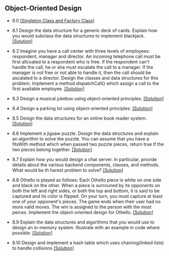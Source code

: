 ## Object-Oriented Design

- 8.0 [[Singleton Class and Factory Class]](../code/8.0.java)

- 8.1 Design the data structure for a generic deck of cards. Explain how you would subclass the data structures to implement blackjack. [[Solution]](../code/8.1.java)

- 8.2 Imagine you have a call center with three levels of employees: respondent, manager and director. An incoming telephone call must be first allcoated to a respondent who is free. If the respondent can't handle the call, he or she must escalate the call to a manager. If the manager is not free or not able to handle it, then the call should be ascalated to a director. Design the classes and data structures for this problem. Implement a method dispatchCall() which assign a call to the first available employee. [[Solution]](../code/8.2.java)

- 8.3 Design a musical jukebox using object-oriented principles. [[Solution]](../code/8.3.java)

- 8.4 Design a parking lot using object-oriented principles. [[Solution]](../code/8.4.java)

- 8.5 Design the data structures for an online book reader system. [[Solution]](../code/8.5.java)

- 8.6 Implement a jigsaw puzzle. Design the data structures and explain an algorithm to solve the puzzle. You can assume that you have a fitsWith method which when passed two puzzle pieces, return true if the two pieces belong together. [[Solution]](../code/8.6.java)

- 8.7 Explain how you would design a chat server. In particular, provide details about the various backend components, classes, and methods. What would be th harest problem to solve? [[Solution]](../code/8.7.java)

- 8.8 Othello is played as follows: Each Othello piece is white on one side and black on the other. When a piece is surrouned by its opponents on both the left and right sides, or both the top and bottom, it is said to be captured and its color is flipped. On your turn, you must capture at least one of your opponent's pieces. The game ends when their user had no more valid moves. The win is assigned to the person with the most peices. Implement the object-oriented design for Othello. [[Solution]](../code/8.8.java)

- 8.9 Explain the data structures and algorithms that you would use to design an in-memory system. Illustrate with an example in code where possible. [[Solution]](../code/8.9.java)

- 8.10 Design and implement a hash table which uses chaining(linked lists) to handle collisions [[Solution]](../code/8.10.java)
